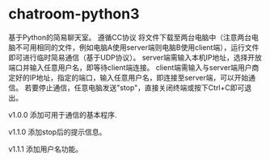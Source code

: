 # chatroom-python3
基于Python的简易聊天室。
遵循CC协议
将文件下载至两台电脑中（注意两台电脑不可用相同的文件，例如电脑A使用server端则电脑B使用client端），运行文件即可进行临时简易通信（基于UDP协议）。
server端需输入本机IP地址，选择开放端口并输入任意用户名，即等待client端连接。
client端需输入与server端用户商定好的IP地址，指定的端口，输入任意用户名，即连接至server端，可以开始通信。
若要停止通信，任意电脑发送"stop"，直接关闭终端或按下Ctrl+C即可退出。

v1.0.0
添加可用于通信的基本程序.

v1.1.0
添加stop后的提示信息。

v1.1.1
添加用户名功能。
